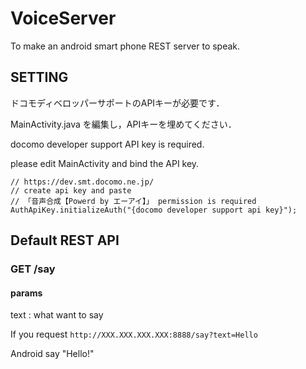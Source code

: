 # VoiceServer
To make an android smart phone REST server to speak.

## SETTING

ドコモディベロッパーサポートのAPIキーが必要です．

MainActivity.java を編集し，APIキーを埋めてください．

docomo developer support API key is required.

please edit MainActivity and bind the API key.

```
// https://dev.smt.docomo.ne.jp/
// create api key and paste
// 「音声合成【Powerd by エーアイ】」 permission is required
AuthApiKey.initializeAuth("{docomo developer support api key}");
```

## Default REST API
### GET /say
#### params
  text : what want to say

If you request ```http://XXX.XXX.XXX.XXX:8888/say?text=Hello```

Android say "Hello!"
